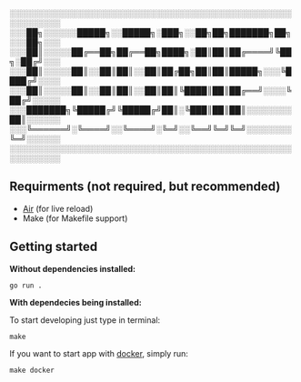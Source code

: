░░░░░░░░░░░░░░░░░░░░░░░░░░░░░░░░░░░░░░░░░░░░░░░░░░░░░░░░░░░  
░░░██╗░░░░░░█████╗░░█████╗░███╗░░██╗██╗███████╗██╗░░░██╗░░░  
░░░██║░░░░░██╔══██╗██╔══██╗████╗░██║██║██╔════╝╚██╗░██╔╝░░░  
░░░██║░░░░░██║░░██║██║░░██║██╔██╗██║██║█████╗░░░╚████╔╝░░░░  
░░░██║░░░░░██║░░██║██║░░██║██║╚████║██║██╔══╝░░░░╚██╔╝░░░░░  
░░░███████╗╚█████╔╝╚█████╔╝██║░╚███║██║██║░░░░░░░░██║░░░░░░  
░░░╚══════╝░╚════╝░░╚════╝░╚═╝░░╚══╝╚═╝╚═╝░░░░░░░░╚═╝░░░░░░  
░░░░░░░░░░░░░░░░░░░░░░░░░░░░░░░░░░░░░░░░░░░░░░░░░░░░░░░░░░░
## Requirments (not required, but recommended)
 - [Air](https://github.com/cosmtrek/air) (for live reload)
 - Make (for Makefile support)
## Getting started
**Without dependencies installed:**

    go run .

**With dependecies being installed:**

To start developing just type in terminal:

    make

 If you want to start app with [docker](https://www.docker.com/), simply run:
 

    make docker
